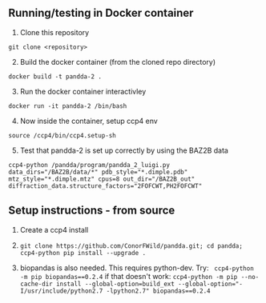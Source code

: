 ## Running/testing in Docker container
1. Clone this repository
```
git clone <repository>
```

2. Build the docker container (from the cloned repo directory)
```
docker build -t pandda-2 .
```

3. Run the docker container interactivley
```
docker run -it pandda-2 /bin/bash
```

4. Now inside the container, setup ccp4 env
```
source /ccp4/bin/ccp4.setup-sh
```

5. Test that pandda-2 is set up correctly by using the BAZ2B data
```
ccp4-python /pandda/program/pandda_2_luigi.py data_dirs="/BAZ2B/data/*" pdb_style="*.dimple.pdb" mtz_style="*.dimple.mtz" cpus=8 out_dir="/BAZ2B_out" diffraction_data.structure_factors="2FOFCWT,PH2FOFCWT"
```


## Setup instructions - from source 

1. Create a ccp4 install

2. ```git clone https://github.com/ConorFWild/pandda.git; cd pandda; ccp4-python pip install --upgrade .```

3. biopandas is also needed. This requires python-dev. Try: ``` ccp4-python -m pip biopandas==0.2.4``` if that doesn't work: ```ccp4-python -m pip --no-cache-dir install --global-option=build_ext --global-option="-I/usr/include/python2.7 -lpython2.7" biopandas==0.2.4```


